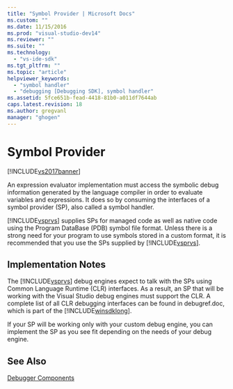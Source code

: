 ```yaml
---
title: "Symbol Provider | Microsoft Docs"
ms.custom: ""
ms.date: 11/15/2016
ms.prod: "visual-studio-dev14"
ms.reviewer: ""
ms.suite: ""
ms.technology: 
  - "vs-ide-sdk"
ms.tgt_pltfrm: ""
ms.topic: "article"
helpviewer_keywords: 
  - "symbol handler"
  - "debugging [Debugging SDK], symbol handler"
ms.assetid: 5fce651b-fead-4418-81b0-a011df7644ab
caps.latest.revision: 18
ms.author: gregvanl
manager: "ghogen"
---
```

# Symbol Provider
[!INCLUDE[vs2017banner](../../includes/vs2017banner.md)]

An expression evaluator implementation must access the symbolic debug information generated by the language compiler in order to evaluate variables and expressions. It does so by consuming the interfaces of a symbol provider (SP), also called a symbol handler.  
  
 [!INCLUDE[vsprvs](../../includes/vsprvs-md.md)] supplies SPs for managed code as well as native code using the Program DataBase (PDB) symbol file format. Unless there is a strong need for your program to use symbols stored in a custom format, it is recommended that you use the SPs supplied by [!INCLUDE[vsprvs](../../includes/vsprvs-md.md)].  
  
## Implementation Notes  
 The [!INCLUDE[vsprvs](../../includes/vsprvs-md.md)] debug engines expect to talk with the SPs using Common Language Runtime (CLR) interfaces. As a result, an SP that will be working with the Visual Studio debug engines must support the CLR. A complete list of all CLR debugging interfaces can be found in debugref.doc, which is part of the [!INCLUDE[winsdklong](../../includes/winsdklong-md.md)].  
  
 If your SP will be working only with your custom debug engine, you can implement the SP as you see fit depending on the needs of your debug engine.  
  
## See Also  
 [Debugger Components](../../extensibility/debugger/debugger-components.md)

